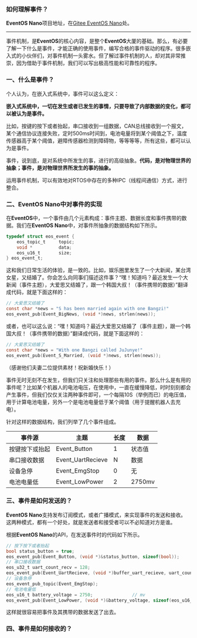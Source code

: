 ### 如何理解事件？

**EventOS Nano**项目地址，在[Gitee EventOS Nano](https://gitee.com/event-os/eventos-nano.git)处。

------

事件机制，是**EventOS**的核心内容，是整个**EventOS**大厦的基础。那么，有必要了解一下什么是事件，才能正确的使用事件，编写合格的事件驱动的程序。很多嵌入式的小伙伴们，对事件机制一头雾水。但了解过事件机制的人，却对其非常推崇，因为借助于事件机制，我们可以写出极高性能和可靠性的程序。

### 一、什么是事件？

个人认为，在嵌入式系统中，事件可以这么定义：

**嵌入式系统中，一切在发生或者已发生的事情，只要导致了内部数据的变化，都可以被认为是事件。**

比如，按键的按下或者抬起，串口接收到一组数据，CAN总线接收到一个报文，某个通信协议连接失败，定时500ms时间到，电池电量将到某个阈值之下，温度传感器高于某个阈值，避障传感器检测到障碍物，等等等等，所有这些，都可以认为是事件。

事件，说到底，是对系统中所发生的事，进行的高级抽象。**代码，是对物理世界的抽象；事件，是对物理世界所发生的事的抽象。**

运用事件机制，可以有效地对RTOS中存在的多种IPC（线程间通信）方式，进行整合。

### 二、EventOS Nano中对事件的实现

在**EventOS**中，一个事件由几个元素构成：事件主题、数据长度和事件携带的数据。我们在**EventOS Nano**中，对事件所抽象的数据结构如下所示。

``` C
typedef struct eos_event {
    eos_topic_t     topic;
    void *          data;
    eos_u16_t       size;
} eos_event_t;
```

这和我们日常生活的体验，是一致的。比如，娱乐圈里发生了一个大新闻，某台湾女星，又结婚了。你会怎么向同事们描述这件事？“嘿！知道吗？最近发生一个大新闻（事件主题），大爱思又结婚了，跟一个韩国大叔！（事件携带的数据）”翻译成代码，就是下面这样的：
``` C
// 大爱思又结婚了
const char *news = "S has been married again with one Bangzi!"
eos_event_pub(Event_BigNews, (void *)news, strlen(news));
```
或者，也可以这么说：“嘿！知道吗？最近大爱思又结婚了（事件主题），跟一个韩国大叔！（事件携带的数据）”翻译成代码，就是下面这样的：
``` C
// 大爱思又结婚了
const char *news = "With one Bangzi called JuJunye!"
eos_event_pub(Event_S_Married, (void *)news, strlen(news));
```
（感谢他们夫妻二位提供素材！祝新婚快乐！）

事件无时无刻不在发生，但我们只关注和处理那些有用的事件。那么什么是有用的事件呢？比如某个机器人的电池电压，在使用中，一直在缓慢降低，时时刻刻都会产生事件，但我们仅仅关注两种事件即可，一个每隔10S（举例而已）的电压值，用于计算电池电量，另外一个是电池电量低于某个阈值（用于提醒机器人去充电）。

针对这样的数据结构，我们列举了几个事件组成。

|  事件源   | 主题 | 长度 | 数据 |
| --- | --- | --- | --- |
| 按键按下或抬起 | Event_Button | 1 | 状态值 |
| 串口接收数据 | Event_UartRecieve | N | 数据 |
| 设备急停 | Event_EmgStop | 0 | 无 |
| 电池电量低 | Event_LowPower | 2 | 2750mv |

### 三、事件是如何发送的？

**EventOS Nano**支持发布订阅模式，或者广播模式，来实现事件的发送和接收。这两种模式，都有一个好处，就是发送者和接受者可以不必知道对方是谁。

根据**EventOS Nano**的API，在发送事件时的代码如下所示。

``` C
// 按下按下或者抬起
bool status_button = true;
eos_event_pub(Event_Button, (void *)&status_button, sizeof(bool));
// 串口接收数据
eos_u32_t uart_count_recv = 128;
eos_event_pub(Event_UartRecieve, (void *)buffer_uart_recieve, uart_count_recv);
// 设备急停
eos_event_pub_topic(Event_EmgStop);
// 电池电量低
eos_u16_t battery_voltage = 2750;               // mv
eos_event_pub(Event_LowPower, (void *)&battery_voltage, sizeof(eos_u16_t));
```

这样就很容易把事件及其携带的数据发送了出去。

### 四、事件是如何接收的？

